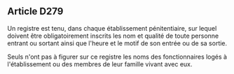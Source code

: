 Article D279
----
Un registre est tenu, dans chaque établissement pénitentiaire, sur lequel
doivent être obligatoirement inscrits les nom et qualité de toute personne
entrant ou sortant ainsi que l'heure et le motif de son entrée ou de sa sortie.

Seuls n'ont pas à figurer sur ce registre les noms des fonctionnaires logés à
l'établissement ou des membres de leur famille vivant avec eux.
